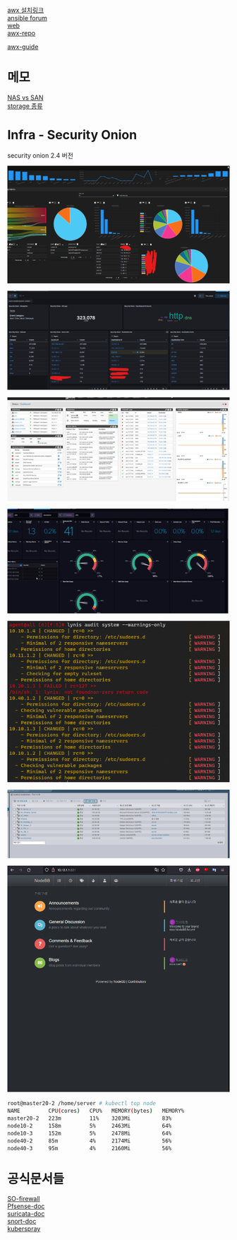 #
[awx 설치링크](https://computingforgeeks.com/how-to-install-ansible-awx-on-centos-7/?expand_article=1#google_vignette)  
[ansible forum](https://forum.ansible.com/t/installation-procedure-of-latest-awx-version-23-0-0/992)  
[web](https://support.websoft9.com/en/docs/helpdesk)  
[awx-repo](https://github.com/ansible/awx-operator/blob/devel/.helm/starter/README.md)  

[awx-guide](https://ansible.readthedocs.io/projects/awx-operator/en/stable/index.html)  

# 메모
[NAS vs SAN](https://www.dknyou.com/blog/?q=YToyOntzOjEyOiJrZXl3b3JkX3R5cGUiO3M6MzoiYWxsIjtzOjQ6InBhZ2UiO2k6NDt9&bmode=view&idx=6123731&t=board)  
[storage 종류](https://www.dknyou.com/blog/?q=YToxOntzOjEyOiJrZXl3b3JkX3R5cGUiO3M6MzoiYWxsIjt9&bmode=view&idx=10474168&t=board)

# Infra - Security Onion 

security onion 2.4 버전

![security Onion](./img/security_Onion.png)  

![kibana](./img/kibana.png)  

![pfsense](./img/pfsense.png)  

![influxDB](./img/influxDB.png)  

![ansible](./img/ansible.png)  

![esxi](./img/esxi.png)

![blog](./img/blog.png)

``` bash
root@master20-2 /home/server # kubectl top node
NAME         CPU(cores)   CPU%   MEMORY(bytes)   MEMORY%
master20-2   223m         11%    3203Mi          83%
node10-2     158m         5%     2463Mi          64%
node10-3     152m         5%     2478Mi          64%
node40-2     85m          4%     2174Mi          56%
node40-3     95m          4%     2160Mi          56%
```

# 공식문서들
[SO-firewall](https://docs.securityonion.net/en/2.3/firewall.html)  
[Pfsense-doc](https://docs.netgate.com/pfsense/en/latest/)  
[suricata-doc](https://suricata.readthedocs.io/en/suricata-6.0.9/)  
[snort-doc](https://www.snort.org/documents)  
[kuberspray](https://kubernetes.io/ko/docs/setup/production-environment/tools/kubespray/)

